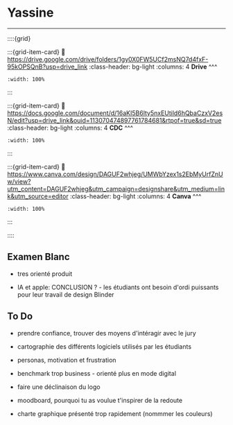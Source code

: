 # Yassine

***

::::{grid} 

:::{grid-item-card}
:link: https://drive.google.com/drive/folders/1gy0X0FW5UCf2msNQ7d4fxF-95kOPSQnB?usp=drive_link
:class-header: bg-light
:columns: 4
**Drive**
^^^


```{image} ../../Docs/Logos/256px-Google_Drive_icon_(2020).svg.png
:width: 100%
```

:::

:::{grid-item-card}
:link: https://docs.google.com/document/d/16aKI5B6lty5nxEUtild6hQbaCzxV2esN/edit?usp=drive_link&ouid=113070474897761784681&rtpof=true&sd=true
:class-header: bg-light
:columns: 4
**CDC**
^^^


```{image} ../../Docs/Logos/256px-Microsoft_Office_Word_(2019–present).svg.png
:width: 100%
```

:::

:::{grid-item-card}
:link: https://www.canva.com/design/DAGUF2whjeg/UMWbYzex1s2EbMyUrfZnUw/view?utm_content=DAGUF2whjeg&utm_campaign=designshare&utm_medium=link&utm_source=editor
:class-header: bg-light
:columns: 4
**Canva**
^^^


```{image} ../../Docs/Logos/Canva_icon_2021.svg
:width: 100%
```

:::

::::


## Examen Blanc

- tres orienté produit

- IA et apple: CONCLUSION ? - les étudiants ont besoin d'ordi puissants pour leur travail de design Blinder

## To Do

- prendre confiance, trouver des moyens d'intéragir avec le jury

- cartographie des différents logiciels utilisés par les étudiants

- personas, motivation et frustration

- benchmark trop business - orienté plus en mode digital

- faire une déclinaison du logo

- moodboard, pourquoi tu as voulue t'inspirer de la redoute

- charte graphique présenté trop rapidement (nommmer les couleurs) 
